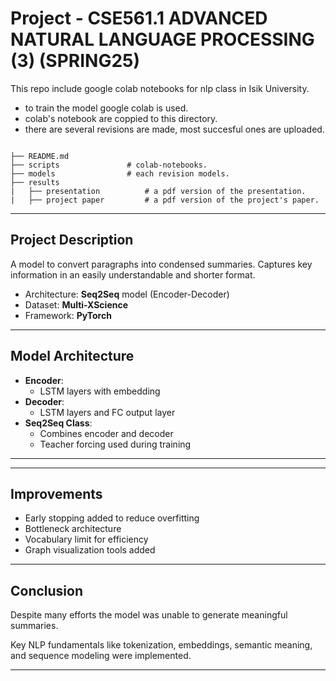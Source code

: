 # Project - CSE561.1 ADVANCED NATURAL LANGUAGE PROCESSING (3) (SPRING25)

This repo include google colab notebooks for nlp class in Isik University.

- to train the model google colab is used.
- colab's notebook are coppied to this directory.
- there are several revisions are made, most succesful ones are uploaded. 


```

├── README.md
├── scripts               # colab-notebooks.
├── models                # each revision models. 
├── results
|   ├── presentation          # a pdf version of the presentation.
|   ├── project paper         # a pdf version of the project's paper.
```
---
## Project Description

A model to convert paragraphs into condensed summaries. Captures key information in an easily understandable and shorter format.

- Architecture: **Seq2Seq** model (Encoder-Decoder)
- Dataset: **Multi-XScience**
- Framework: **PyTorch**

---


## Model Architecture

- **Encoder**:
  - LSTM layers with embedding
- **Decoder**:
  - LSTM layers and FC output layer
- **Seq2Seq Class**:
  - Combines encoder and decoder
  - Teacher forcing used during training

---

---

## Improvements

- Early stopping added to reduce overfitting
- Bottleneck architecture
- Vocabulary limit for efficiency
- Graph visualization tools added

---


## Conclusion

Despite many efforts the model was unable to generate meaningful summaries.

Key NLP fundamentals like tokenization, embeddings, semantic meaning, and sequence modeling were implemented.

---
